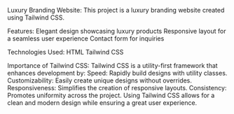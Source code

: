 Luxury Branding Website:
This project is a luxury branding website created using Tailwind CSS.

Features:
Elegant design showcasing luxury products
Responsive layout for a seamless user experience
Contact form for inquiries

Technologies Used:
HTML
Tailwind CSS

Importance of Tailwind CSS:
Tailwind CSS is a utility-first framework that enhances development by:
Speed: Rapidly build designs with utility classes.
Customizability: Easily create unique designs without overrides.
Responsiveness: Simplifies the creation of responsive layouts.
Consistency: Promotes uniformity across the project.
Using Tailwind CSS allows for a clean and modern design while ensuring a great user experience.


